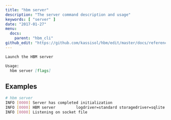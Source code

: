 ```yaml
---
title: "hbm server"
description: "The server command description and usage"
keywords: [ "server" ]
date: "2017-01-27"
menu:
  docs:
    parent: "hbm_cli"
github_edit: "https://github.com/kassisol/hbm/edit/master/docs/reference/commandline/server.md"
---
```


```markdown
Launch the HBM server

Usage:
  hbm server [flags]
```

## Examples

```bash
# hbm server
INFO [0000] Server has completed initialization
INFO [0000] HBM server         logdriver=standard storagedriver=sqlite version=0.8.0
INFO [0000] Listening on socket file
```
